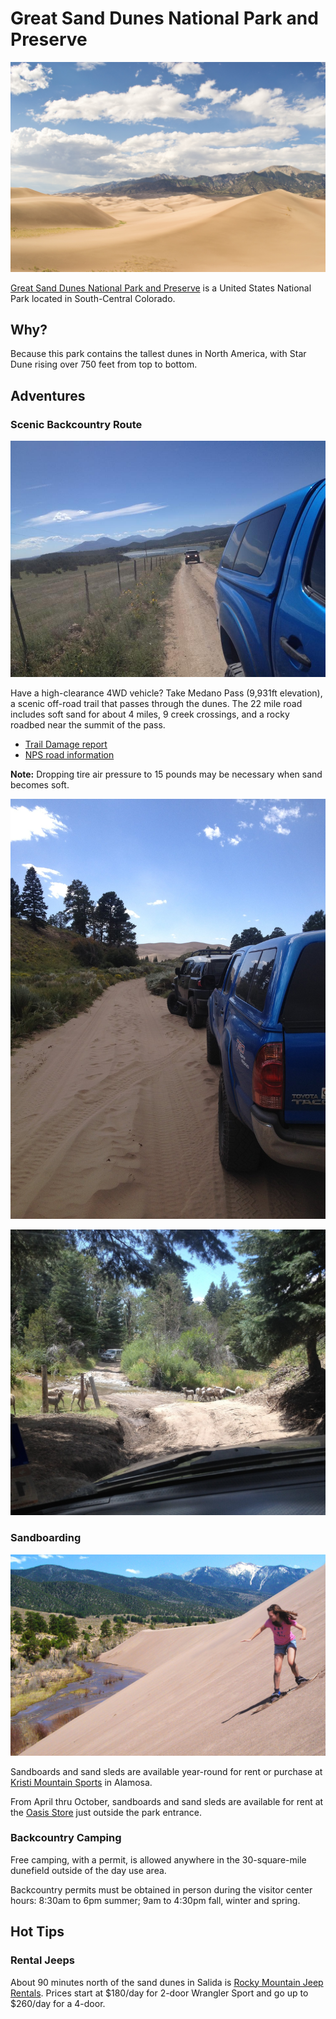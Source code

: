 # Great Sand Dunes National Park and Preserve

![Great Sand Dunes National Park and Preserve, photo by Zachjank (CC BY 3.0)](/_img/united_states_colorado_parks_great_sand_dunes.jpg)

[Great Sand Dunes National Park and Preserve](https://www.nps.gov/grsa/index.htm) is a United States National Park located in South-Central Colorado.

## Why?

Because this park contains the tallest dunes in North America, with Star Dune rising over 750 feet from top to bottom.

## Adventures

### Scenic Backcountry Route

![Medano Pass near the beginning of the trail, photo by @retlehs](/_img/united_states_colorado_parks_great_sand_dunes_medano_pass-1.jpg)

Have a high-clearance 4WD vehicle? Take Medano Pass (9,931ft elevation), a scenic off-road trail that passes through the dunes. The 22 mile road includes soft sand for about 4 miles, 9 creek crossings, and a rocky roadbed near the summit of the pass.

* [Trail Damage report](http://www.traildamage.com/trails/index.php?id=53)
* [NPS road information](https://www.nps.gov/grsa/planyourvisit/medano-pass-road.htm)

**Note:** Dropping tire air pressure to 15 pounds may be necessary when sand becomes soft.

![Medano Pass sandy area, photo by @retlehs](/_img/united_states_colorado_parks_great_sand_dunes_medano_pass-3.jpg)

![Medano Pass water-crossing with wildlife, photo by @retlehs](/_img/united_states_colorado_parks_great_sand_dunes_medano_pass-2.jpg)

### Sandboarding

![Sandboarding at the Great Sand Dunes, photo by NPS/Patrick Myers](/_img/united_states_colorado_parks_great_sand_dunes_sandboarding.jpg)

Sandboards and sand sleds are available year-round for rent or purchase at [Kristi Mountain Sports](http://www.slvoutdoor.com/) in Alamosa.

From April thru October, sandboards and sand sleds are available for rent at the [Oasis Store](http://www.greatdunes.com/) just outside the park entrance.

### Backcountry Camping

Free camping, with a permit, is allowed anywhere in the 30-square-mile dunefield outside of the day use area.

Backcountry permits must be obtained in person during the visitor center hours: 8:30am to 6pm summer; 9am to 4:30pm fall, winter and spring.

## Hot Tips

### Rental Jeeps

About 90 minutes north of the sand dunes in Salida is [Rocky Mountain Jeep Rentals](http://www.rockymountainjeeprentals.com/jeep-camper-rentals.htm). Prices start at $180/day for 2-door Wrangler Sport and go up to $260/day for a 4-door.
